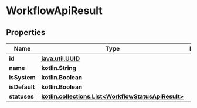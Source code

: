 
# WorkflowApiResult

## Properties
| Name | Type | Description | Notes |
| ------------ | ------------- | ------------- | ------------- |
| **id** | [**java.util.UUID**](java.util.UUID.md) |  |  |
| **name** | **kotlin.String** |  |  |
| **isSystem** | **kotlin.Boolean** |  |  |
| **isDefault** | **kotlin.Boolean** |  |  |
| **statuses** | [**kotlin.collections.List&lt;WorkflowStatusApiResult&gt;**](WorkflowStatusApiResult.md) |  |  |



